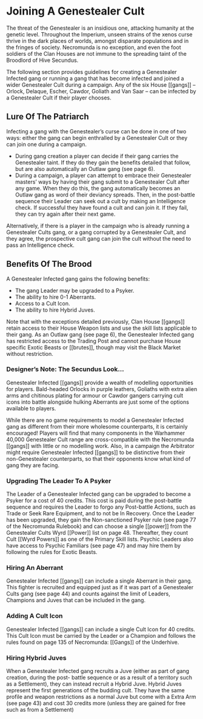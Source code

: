 # Joining A Genestealer Cult

The threat of the Genestealer is an insidious one, attacking humanity at the genetic level. Throughout
the Imperium, unseen strains of the xenos curse
thrive in the dark places of worlds, amongst disparate
populations and in the fringes of society. Necromunda
is no exception, and even the foot soldiers of the Clan
Houses are not immune to the spreading taint of the
Broodlord of Hive Secundus.

The following section provides guidelines for creating
a Genestealer Infected gang or running a gang that
has become infected and joined a wider Genestealer
Cult during a campaign. Any of the six House [[gangs]] – Orlock, Delaque, Escher, Cawdor, Goliath and Van
Saar – can be infected by a Genestealer Cult if their
player chooses.

## Lure Of The Patriarch

Infecting a gang with the Genestealer’s curse can be
done in one of two ways: either the gang can begin
enthralled by a Genestealer Cult or they can join one
during a campaign.

- During gang creation a player can decide if their
  gang carries the Genestealer taint. If they do they
  gain the benefits detailed that follow, but are also
  automatically an Outlaw gang (see page 6).
- During a campaign, a player can attempt to embrace
  their Genestealer masters’ ways by having their
  gang submit to a Genestealer Cult after any game. When they do this, the gang automatically becomes
  an Outlaw gang as word of their deviancy spreads. Then, in the post-battle sequence their Leader can
  seek out a cult by making an Intelligence check. If
  successful they have found a cult and can join it. If
  they fail, they can try again after their next game.

Alternatively, if there is a player in the campaign who
is already running a Genestealer Cults gang, or a
gang corrupted by a Genestealer Cult, and they agree, the prospective cult gang can join the cult without the
need to pass an Intelligence check.

## Benefits Of The Brood

A Genestealer Infected gang gains the
following benefits:

- The gang Leader may be upgraded to a Psyker.
- The ability to hire 0-1 Aberrants.
- Access to a Cult Icon.
- The ability to hire Hybrid Juves.

Note that with the exceptions detailed previously, Clan
House [[gangs]] retain access to their House Weapon
lists and use the skill lists applicable to their gang. As an Outlaw gang (see page 6), the Genestealer
Infected gang has restricted access to the Trading
Post and cannot purchase House specific Exotic
Beasts or [[brutes]], though may visit the Black Market
without restriction.



### Designer’s Note: The Secundus Look…

Genestealer Infected [[gangs]] provide a wealth of
modelling opportunities for players. Bald-headed
Orlocks in purple leathers, Goliaths with extra
alien arms and chitinous plating for armour or
Cawdor gangers carrying cult icons into battle
alongside hulking Aberrants are just some of the
options available to players.

While there are no game requirements to
model a Genestealer Infected gang as different
from their more wholesome counterparts, it
is certainly encouraged! Players will find that
many components in the Warhammer 40,000
Genestealer Cult range are cross-compatible
with the Necromunda [[gangs]] with little or no
modelling work. Also, in a campaign the Arbitrator
might require Genestealer Infected [[gangs]]
to be distinctive from their non-Genestealer
counterparts, so that their opponents know what
kind of gang they are facing.



### Upgrading The Leader To A Psyker

The Leader of a Genestealer Infected gang can be
upgraded to become a Psyker for a cost of 40 credits. This cost is paid during the post-battle sequence and
requires the Leader to forgo any Post-battle Actions, such as Trade or Seek Rare Equipment, and to not
be In Recovery. Once the Leader has been upgraded,
they gain the Non-sanctioned Psyker rule (see page
77 of the Necromunda Rulebook) and can choose
a single [[power]] from the Genestealer Cults Wyrd
[[Power]] list on page 48. Thereafter, they count Cult
[[Wyrd Powers]] as one of the Primary Skill lists. Psychic
Leaders also have access to Psychic Familiars (see
page 47) and may hire them by following the rules for
Exotic Beasts.

### Hiring An Aberrant

Genestealer Infected [[gangs]] can include a single
Aberrant in their gang. This fighter is recruited and
equipped just as if it was part of a Genestealer Cults
gang (see page 44) and counts against the limit of
Leaders, Champions and Juves that can be included
in the gang.

### Adding A Cult Icon

Genestealer Infected [[gangs]] can include a single Cult
Icon for 40 credits. This Cult Icon must be carried by
the Leader or a Champion and follows the rules found
on page 135 of Necromunda: [[Gangs]] of the Underhive.

### Hiring Hybrid Juves

When a Genestealer Infected gang recruits a Juve
(either as part of gang creation, during the post- battle sequence or as a result of a territory such as a
Settlement), they can instead recruit a Hybrid Juve. Hybrid Juves represent the first generations of the
budding cult. They have the same profile and weapon
restrictions as a normal Juve but come with a Extra
Arm (see page 43) and cost 30 credits more (unless
they are gained for free such as from a Settlement)
